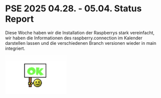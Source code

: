 # PSE 2025 04.28. - 05.04. Status Report

Diese Woche haben wir die Installation der Raspberrys stark vereinfacht,
wir haben die Informationen des raspberry.connection im Kalender
darstellen lassen und die verschiedenen Branch versionen wieder in main integriert.

![StatusOK.png](statusgrafiken/StatusOK.png)
